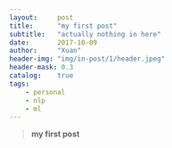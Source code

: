 ```yaml
---
layout:     post
title:      "my first post"
subtitle:   "actually nothing in here"
date:       2017-10-09
author:     "Xuan"
header-img: "img/in-post/1/header.jpeg"
header-mask: 0.3
catalog:    true
tags:
    - personal
    - nlp
    - ml
---
```



>  **my first post**  

>
